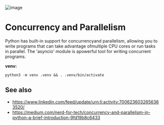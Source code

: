 ![image](https://github.com/flaviomicheletti/python-concurrency-parallelism/assets/1257048/efeb7612-f880-4cc9-9d43-fdde74ac3f86)

# Concurrency and Parallelism

Python has built-in support for concurrencyand parallelism, allowing you to 
write programs that can take advantage ofmultiple CPU cores or run tasks in 
parallel. The 'asyncio' module is apowerful tool for writing concurrent 
programs.


__venv:__

    python3 -m venv .venv && . .venv/bin/activate


## See also

- https://www.linkedin.com/feed/update/urn:li:activity:7006236032656363520/
- https://medium.com/nerd-for-tech/concurrency-and-parallelism-in-python-a-brief-introduction-9fd19b8c6433
